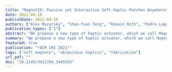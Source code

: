 ```yaml
---
title: "MagnetIO: Passive yet Interactive Soft Haptic Patches Anywhere"
date: 2021-04-10
publishDate: 2021-04-10
authors: ["Alex Mazursky", "Shan-Yuan Teng", "Romain Nith", "Pedro Lopes"]
publication_types: ["1"]
abstract: "We propose a new type of haptic actuator, which we call MagnetIO, that is comprised of two parts: any number of soft interactive patches that can be applied anywhere and one battery-powered voice-coil worn on the user’s fingernail. When the fingernail-worn device contacts any of the interactive patches it detects its magnetic signature and makes the patch vibrate. To allow these otherwise passive patches to vibrate, we make them from silicone with regions doped with neodymium powder, resulting in soft and stretchable magnets. This novel decoupling of traditional vibration motors allows users to add interactive patches to their surroundings by attaching them to walls, objects or even other devices or appliances without instrumenting the object with electronics."
summary: "We propose a new type of haptic actuator, which we call MagnetIO, that is comprised of two parts: any number of soft interactive patches that can be applied anywhere and one battery-powered voice-coil worn on the user’s fingernail. When the fingernail-worn device contacts any of the interactive patches it detects its magnetic signature and makes the patch vibrate. To allow these otherwise passive patches to vibrate, we make them from silicone with regions doped with neodymium powder, resulting in soft and stretchable magnets. This novel decoupling of traditional vibration motors allows users to add interactive patches to their surroundings by attaching them to walls, objects or even other devices or appliances without instrumenting the object with electronics."
featured: true
publication: "*ACM CHI 2021*"
tags: ["soft magnets", "ubiquitous haptics", "fabrication"]
url_pdf: ""
doi: "10.1145/3411764.3445543"
---
```


